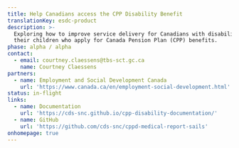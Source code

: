 ```yaml
---
title: Help Canadians access the CPP Disability Benefit
translationKey: esdc-product
description: >-
  Exploring how to improve service delivery for Canadians with disabilities and
  their children who apply for Canada Pension Plan (CPP) benefits.
phase: alpha / alpha
contact:
  - email: courtney.claessens@tbs-sct.gc.ca
    name: Courtney Claessens
partners:
  - name: Employment and Social Development Canada
    url: 'https://www.canada.ca/en/employment-social-development.html'
status: in-flight
links: 
  - name: Documentation
    url: 'https://cds-snc.github.io/cpp-disability-documentation/'
  - name: GitHub
    url: 'https://github.com/cds-snc/cppd-medical-report-sails'
onhomepage: true
---
```


